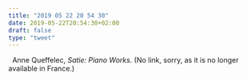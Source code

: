 ```yaml
---
title: "2019 05 22 20 54 30"
date: 2019-05-22T20:54:30+02:00
draft: false
type: "tweet"
---
```

<a href="" type="application/rss+xml" class="iconfont icon-music" title="rss"></a> &nbsp; Anne Queffelec, *Satie: Piano Works*. (No link, sorry, as it is no longer available in France.)
